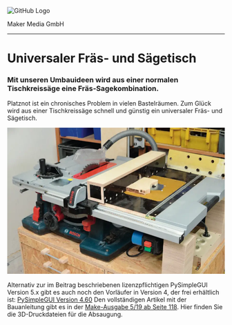 ![GitHub Logo](http://www.heise.de/make/icons/make_logo.png)

Maker Media GmbH

***

# Universaler Fräs- und Sägetisch

### Mit unseren Umbauideen wird aus einer normalen Tischkreissäge eine Fräs-Sagekombination.

Platznot ist ein chronisches Problem in vielen Bastelräumen. Zum Glück wird aus einer Tischkreissäge schnell und günstig ein universaler Fräs- und Sägetisch.

![Picture](https://github.com/MakeMagazinDE/Fraestisch/blob/master/Fraestisch.jpg) 

Alternativ zur im Beitrag beschriebenen lizenzpflichtigen PySimpleGUI Version 5.x gibt es auch noch den Vorläufer in Version 4, der frei erhältlich ist: 
[PySimpleGUI Version 4.60](https://github.com/egm3387/PySimpleGUI-4.60.5)
Den vollständigen Artikel mit der Bauanleitung gibt es in der [Make-Ausgabe 5/19 ab Seite 118](https://www.heise.de/select/make/2019/5/1571592996373573). Hier finden Sie die 3D-Druckdateien für die Absaugung.
